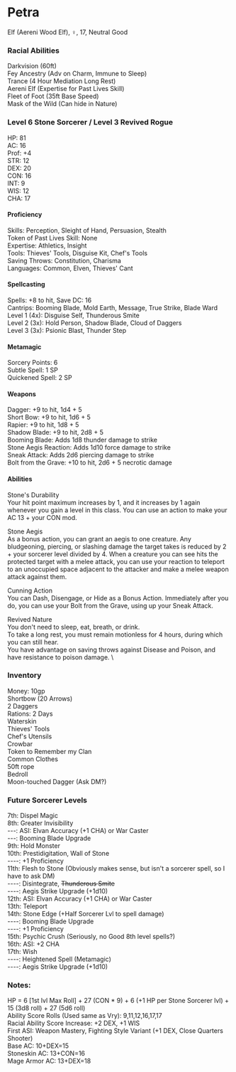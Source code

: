 # Petra 
Elf (Aereni Wood Elf), ♀, 17, Neutral Good

### Racial Abilities
Darkvision (60ft) \
Fey Ancestry (Adv on Charm, Immune to Sleep) \
Trance (4 Hour Mediation Long Rest) \
Aereni Elf (Expertise for Past Lives Skill) \
Fleet of Foot (35ft Base Speed) \
Mask of the Wild (Can hide in Nature) 

### Level 6 Stone Sorcerer / Level 3 Revived Rogue
HP: 81 \
AC: 16 \
Prof: +4 \
STR: 12 \
DEX: 20 \
CON: 16 \
INT: 9 \
WIS: 12 \
CHA: 17

#### Proficiency
Skills: Perception, Sleight of Hand, Persuasion, Stealth \
Token of Past Lives Skill: None \
Expertise: Athletics, Insight \
Tools: Thieves' Tools, Disguise Kit, Chef's Tools \
Saving Throws: Constitution, Charisma \
Languages: Common, Elven, Thieves' Cant

#### Spellcasting
Spells: +8 to hit, Save DC: 16 \
Cantrips: Booming Blade, Mold Earth, Message, True Strike, Blade Ward \
Level 1 (4x): Disguise Self, Thunderous Smite \
Level 2 (3x): Hold Person, Shadow Blade, Cloud of Daggers \
Level 3 (3x): Psionic Blast, Thunder Step

#### Metamagic
Sorcery Points: 6 \
Subtle Spell: 1 SP \
Quickened Spell: 2 SP 

#### Weapons 
Dagger: +9 to hit, 1d4 + 5 \
Short Bow: +9 to hit, 1d6 + 5 \
Rapier: +9 to hit, 1d8 + 5 \
Shadow Blade: +9 to hit, 2d8 + 5 \
Booming Blade: Adds 1d8 thunder damage to strike \
Stone Aegis Reaction: Adds 1d10 force damage to strike \
Sneak Attack: Adds 2d6 piercing damage to strike \
Bolt from the Grave: +10 to hit, 2d6 + 5 necrotic damage 

#### Abilities
Stone's Durability \
Your hit point maximum increases by 1, and it increases by 1 again whenever you gain a level in this class. You can use an action to make your AC 13 + your CON mod. 

Stone Aegis \
As a bonus action, you can grant an aegis to one creature. Any bludgeoning, piercing, or slashing damage the target takes is reduced by 2 + your sorcerer level divided by 4. 
When a creature you can see hits the protected target with a melee attack, you can use your reaction to teleport to an unoccupied space adjacent to the attacker and make a melee weapon attack against them. 

Cunning Action \
You can Dash, Disengage, or Hide as a Bonus Action. Immediately after you do, you can use your Bolt from the Grave, using up your Sneak Attack.

Revived Nature \
You don't need to sleep, eat, breath, or drink. \
To take a long rest, you must remain motionless for 4 hours, during which you can still hear. \
You have advantage on saving throws against Disease and Poison, and have resistance to poison damage. \

### Inventory
Money: 10gp \
Shortbow (20 Arrows) \
2 Daggers \
Rations: 2 Days \
Waterskin \
Thieves' Tools \
Chef's Utensils \
Crowbar \
Token to Remember my Clan \
Common Clothes \
50ft rope \
Bedroll \
Moon-touched Dagger (Ask DM?)

### Future Sorcerer Levels
7th:  Dispel Magic \
8th:  Greater Invisibility \
---:  ASI: Elvan Accuracy (+1 CHA) or War Caster \
---:  Booming Blade Upgrade \
9th:  Hold Monster \
10th: Prestidigitation, Wall of Stone \
----: +1 Proficiency \
11th: Flesh to Stone (Obviously makes sense, but isn't a sorcerer spell, so I have to ask DM) \
----: Disintegrate, ~~Thunderous Smite~~ \
----: Aegis Strike Upgrade (+1d10) \
12th: ASI: Elvan Accuracy (+1 CHA) or War Caster \
13th: Teleport \
14th: Stone Edge (+Half Sorcerer Lvl to spell damage) \
----: Booming Blade Upgrade \
----: +1 Proficiency \
15th: Psychic Crush (Seriously, no Good 8th level spells?) \
16th: ASI: +2 CHA \
17th: Wish \
----: Heightened Spell (Metamagic) \
----: Aegis Strike Upgrade (+1d10) 

### Notes:
HP = 6 [1st lvl Max Roll] + 27 (CON * 9) + 6 (+1 HP per Stone Sorcerer lvl) + 15 (3d8 roll) + 27 (5d6 roll) \
Ability Score Rolls (Used same as Vry): 9,11,12,16,17,17 \
Racial Ability Score Increase: +2 DEX, +1 WIS \
First ASI: Weapon Mastery, Fighting Style Variant (+1 DEX, Close Quarters Shooter) \
Base AC: 10+DEX=15 \
Stoneskin AC: 13+CON=16 \
Mage Armor AC: 13+DEX=18 
